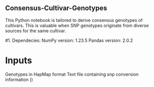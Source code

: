 ## Consensus-Cultivar-Genotypes
This Python notebook is tailored to derive consensus genotypes of cultivars. This is valuable when SNP genotypes originate from diverse sources for the same cultivar.

#1. Dependecies:
NumPy version: 1.23.5
Pandas version: 2.0.2

# Inputs
Genotypes in HapMap format
Text file containing snp conversion information ()
